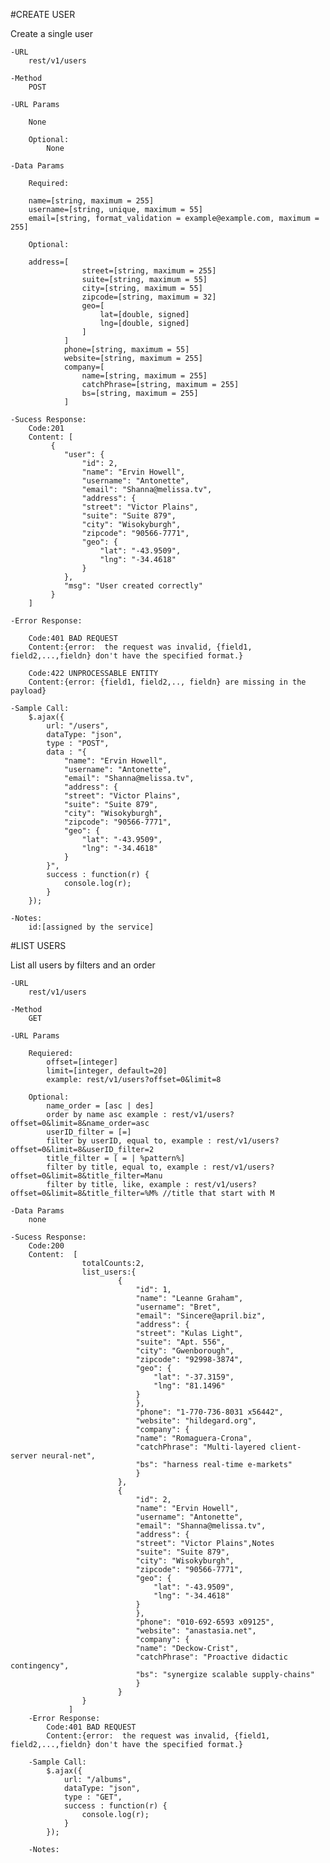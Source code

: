 #CREATE USER

Create a single user

	-URL	
		rest/v1/users

	-Method
		POST

	-URL Params

		None

		Optional:
			None

	-Data Params
		
        Required:

		name=[string, maximum = 255]
		username=[string, unique, maximum = 55]
		email=[string, format_validation = example@example.com, maximum = 255]
		
		Optional:

		address=[
					street=[string, maximum = 255]
					suite=[string, maximum = 55]
					city=[string, maximum = 55]
					zipcode=[string, maximum = 32]
					geo=[
						lat=[double, signed]
						lng=[double, signed]
					]
				]
				phone=[string, maximum = 55]
				website=[string, maximum = 255]
				company=[
					name=[string, maximum = 255]
					catchPhrase=[string, maximum = 255]
					bs=[string, maximum = 255]
				]

	-Sucess Response:
		Code:201
		Content: [
			 {
			    "user": {
                    "id": 2,   
                    "name": "Ervin Howell",
                    "username": "Antonette",
                    "email": "Shanna@melissa.tv",
                    "address": {
                    "street": "Victor Plains",
                    "suite": "Suite 879",
                    "city": "Wisokyburgh",
                    "zipcode": "90566-7771",
                    "geo": {
                        "lat": "-43.9509",
                        "lng": "-34.4618"
                    }
                },
				"msg": "User created correctly"
		  	 }
		]

	-Error Response:
		
		Code:401 BAD REQUEST 
		Content:{error:  the request was invalid, {field1, field2,...,fieldn} don't have the specified format.}

		Code:422 UNPROCESSABLE ENTITY
		Content:{error: {field1, field2,.., fieldn} are missing in the payload}

	-Sample Call:
		$.ajax({
		    url: "/users",
		    dataType: "json",
		    type : "POST",
			data : "{
				"name": "Ervin Howell",
				"username": "Antonette",
				"email": "Shanna@melissa.tv",
				"address": {
				"street": "Victor Plains",
				"suite": "Suite 879",
				"city": "Wisokyburgh",
				"zipcode": "90566-7771",
				"geo": {
					"lat": "-43.9509",
					"lng": "-34.4618"
				}
    		}",
		    success : function(r) {
		     	console.log(r);
		    }
	  	});

	-Notes:
        id:[assigned by the service]

#LIST USERS

List all users by filters and an order

    -URL	
		rest/v1/users

	-Method
		GET

	-URL Params

        Requiered:
	        offset=[integer] 
	        limit=[integer, default=20]
            example: rest/v1/users?offset=0&limit=8

	    Optional:
            name_order = [asc | des] 
            order by name asc example : rest/v1/users?offset=0&limit=8&name_order=asc  
            userID_filter = [=]
            filter by userID, equal to, example : rest/v1/users?offset=0&limit=8&userID_filter=2 
            title_filter = [ = | %pattern%]
            filter by title, equal to, example : rest/v1/users?offset=0&limit=8&title_filter=Manu 
            filter by title, like, example : rest/v1/users?offset=0&limit=8&title_filter=%M% //title that start with M
            
    -Data Params
        none

    -Sucess Response:
        Code:200
        Content:  [
                    totalCounts:2,
                    list_users:{
                            {
                                "id": 1,
                                "name": "Leanne Graham",
                                "username": "Bret",
                                "email": "Sincere@april.biz",
                                "address": {
                                "street": "Kulas Light",
                                "suite": "Apt. 556",
                                "city": "Gwenborough",
                                "zipcode": "92998-3874",
                                "geo": {
                                    "lat": "-37.3159",
                                    "lng": "81.1496"
                                }
                                },
                                "phone": "1-770-736-8031 x56442",
                                "website": "hildegard.org",
                                "company": {
                                "name": "Romaguera-Crona",
                                "catchPhrase": "Multi-layered client-server neural-net",
                                "bs": "harness real-time e-markets"
                                }
                            },
                            {
                                "id": 2,
                                "name": "Ervin Howell",
                                "username": "Antonette",
                                "email": "Shanna@melissa.tv",
                                "address": {
                                "street": "Victor Plains",Notes
                                "suite": "Suite 879",
                                "city": "Wisokyburgh",
                                "zipcode": "90566-7771",
                                "geo": {
                                    "lat": "-43.9509",
                                    "lng": "-34.4618"
                                }
                                },
                                "phone": "010-692-6593 x09125",
                                "website": "anastasia.net",
                                "company": {
                                "name": "Deckow-Crist",
                                "catchPhrase": "Proactive didactic contingency",
                                "bs": "synergize scalable supply-chains"
                                }
                            }
                    }
	             ]
        -Error Response:
           	Code:401 BAD REQUEST 
		    Content:{error:  the request was invalid, {field1, field2,...,fieldn} don't have the specified format.}

        -Sample Call:
            $.ajax({
                url: "/albums",
                dataType: "json",
                type : "GET",
                success : function(r) {
                    console.log(r);
                }
            });

        -Notes: